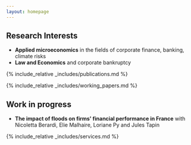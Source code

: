 ```yaml
---
layout: homepage
---
```



## Research Interests

- **Applied microeconomics** in the fields of corporate finance, banking, climate risks
- **Law and Economics** and corporate bankruptcy

{% include_relative _includes/publications.md %}

{% include_relative _includes/working_papers.md %}

## Work in progress

- **The impact of floods on firms' financial performance in France** with Nicoletta Berardi, Elie Malhaire, Loriane Py and Jules Tapin

{% include_relative _includes/services.md %}
